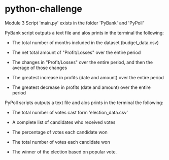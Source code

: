 # python-challenge
Module 3
Script 'main.py' exists in the folder 'PyBank' and 'PyPoll'

PyBank script outputs a text file and alos prints in the terminal the following:

* The total number of months included in the dataset (budget_data.csv)

* The net total amount of "Profit/Losses" over the entire period

* The changes in "Profit/Losses" over the entire period, and then the average of those changes

* The greatest increase in profits (date and amount) over the entire period

* The greatest decrease in profits (date and amount) over the entire period


PyPoll scripts outputs a text file and alos prints in the terminal the following:

* The total number of votes cast form 'election_data.csv'

* A complete list of candidates who received votes

* The percentage of votes each candidate won

* The total number of votes each candidate won

* The winner of the election based on popular vote.
